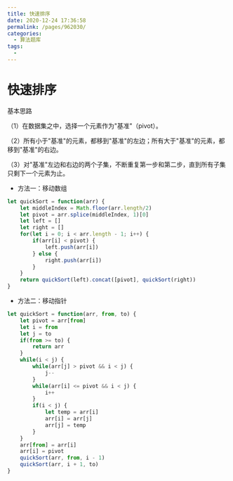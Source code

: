 ```yaml
---
title: 快速排序
date: 2020-12-24 17:36:58
permalink: /pages/962030/
categories:
  - 算法题库
tags:
  - 
---
```


# 快速排序

基本思路

（1）在数据集之中，选择一个元素作为"基准"（pivot）。

（2）所有小于"基准"的元素，都移到"基准"的左边；所有大于"基准"的元素，都移到"基准"的右边。

（3）对"基准"左边和右边的两个子集，不断重复第一步和第二步，直到所有子集只剩下一个元素为止。

- 方法一：移动数组

```js
let quickSort = function(arr) {
    let middleIndex = Math.floor(arr.length/2)
    let pivot = arr.splice(middleIndex, 1)[0]
    let left = []
    let right = []
    for(let i = 0; i < arr.length - 1; i++) {
        if(arr[i] < pivot) {
            left.push(arr[i])
        } else {
            right.push(arr[i])
        }
    }
    return quickSort(left).concat([pivot], quickSort(right))
}
```

- 方法二：移动指针

```js
let quickSort = function(arr, from, to) {
    let pivot = arr[from]
    let i = from
    let j = to
    if(from >= to) {
        return arr
    }
    while(i < j) {
        while(arr[j] > pivot && i < j) {
            j--
        }
        while(arr[i] <= pivot && i < j) {
            i++
        }
        if(i < j) {
            let temp = arr[i]
            arr[i] = arr[j]
            arr[j] = temp
        }
    }
    arr[from] = arr[i]
    arr[i] = pivot
    quickSort(arr, from, i - 1)
    quickSort(arr, i + 1, to)
}
```